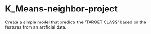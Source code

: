 # K_Means-neighbor-project
Create a simple model that predicts the 'TARGET CLASS' based on the features from an artificial data.
